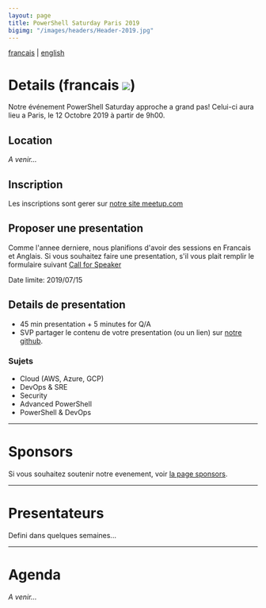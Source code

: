 ```yaml
---
layout: page
title: PowerShell Saturday Paris 2019
bigimg: "/images/headers/Header-2019.jpg"
---
```


[francais](/powershellsat-2019) | [english](/powershellsat-2019en)

# Details (francais ![](https://github.com/FrPSUG/frpsug.github.io/raw/master/images/iconfinder_Saint-Barthelemy-Flag_32318(1).png))

Notre événement PowerShell Saturday approche a grand pas!
Celui-ci aura lieu a Paris, le 12 Octobre 2019 à partir de 9h00.

## Location

<i>A venir...</i>

## Inscription

Les inscriptions sont gerer sur [notre site meetup.com](https://www.meetup.com/fr-FR/FrenchPSUG/events/261869405/)

## Proposer une presentation

Comme l'annee derniere, nous planifions d'avoir des sessions en Francais et Anglais. Si vous souhaitez faire une presentation, s'il vous plait remplir le formulaire suivant [Call for Speaker](https://docs.google.com/forms/d/e/1FAIpQLSd0Khps45tqPV1qMqzOS6c4y93WNkv-l0dS_yp6rqEBXnLV1w/viewform)

Date limite: 2019/07/15

## Details de presentation

* 45 min presentation + 5 minutes for Q/A
* SVP partager le contenu de votre presentation (ou un lien) sur [notre github](https://github.com/FrPSUG/Presentations).

### Sujets

* Cloud (AWS, Azure, GCP)
* DevOps & SRE
* Security
* Advanced PowerShell
* PowerShell & DevOps

<hr>

# Sponsors

Si vous souhaitez soutenir notre evenement, voir [la page sponsors](/sponsors).

<hr>

# Presentateurs

Defini dans quelques semaines...

<hr>

# Agenda

<i>A venir...</i>